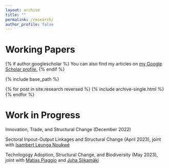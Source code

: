 ```yaml
---
layout: archive
title: ""
permalink: /research/
author_profile: false
---
```


# Working Papers
{% if author.googlescholar %}
  You can also find my articles on <u><a href="{{author.googlescholar}}">my Google Scholar profile</a>.</u>
{% endif %}

{% include base_path %}

{% for post in site.research reversed %}
  {% include archive-single.html %}
{% endfor %}

<!-- [Financial Development, Globalization, and Industrialization]()
Abstract: 
<p align="justify"> 
  The present study develops a theoretical model to analyze the dynamics of industrialization and deindustrialization in developing countries and their integration with earlier industrialized economies. The findings suggest that financial development plays a crucial role in both accelerating industrialization and facilitating deindustrialization. Moreover, the model reveals that when developing countries integrate with economies in deindustrialization, the technological frontier in the manufacturing sector becomes relatively further ahead compared to the services sector. This discrepancy in technological proximity between sectors influences the differential productivity growth rates, driving an early shift towards the services sector. These findings contribute to a deeper understanding of premature deindustrialization in developing countries in a globalized world, while highlighting the roles of financial development and sectoral proximity to the technological frontier. 
  </p> -->
  
# Work in Progress
  Innovation, Trade, and Structural Change (December 2022)  

  Sectoral Inpout-Output Linkages and Structural Change (April 2023),  joint with [Isambert Leunga Noukwé](https://sites.google.com/view/isambertleunga/home)
  
  Technlogogy Adoption, Structural Change, and Biodiversity (May 2023), joint with [Matías Piaggio](https://sites.google.com/view/matias-piaggio/home) and [Juha Siikamäki](https://scholar.google.com/citations?user=5MvX8VQAAAAJ&hl=en)
